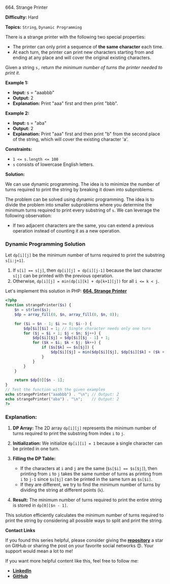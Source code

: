 664\. Strange Printer

**Difficulty:** Hard

**Topics:** `String`, `Dynamic Programming`

There is a strange printer with the following two special properties:

- The printer can only print a sequence of **the same character** each time.
- At each turn, the printer can print new characters starting from and ending at any place and will cover the original existing characters.

Given a string `s,` return _the minimum number of turns the printer needed to print it_.

**Example 1:**

- **Input:** s = "aaabbb"
- **Output:** 2
- **Explanation:** Print "aaa" first and then print "bbb".

**Example 2:**

- **Input:** s = "aba"
- **Output:** 2
- **Explanation:** Print "aaa" first and then print "b" from the second place of the string, which will cover the existing character 'a'.

**Constraints:**

- <code>1 <= s.length <= 100</code>
- `s` consists of lowercase English letters.


**Solution:**

We can use dynamic programming. The idea is to minimize the number of turns required to print the string by breaking it down into subproblems.

The problem can be solved using dynamic programming. The idea is to divide the problem into smaller subproblems where you determine the minimum turns required to print every substring of `s`. We can leverage the following observation:

- If two adjacent characters are the same, you can extend a previous operation instead of counting it as a new operation.

### Dynamic Programming Solution

Let `dp[i][j]` be the minimum number of turns required to print the substring `s[i:j+1]`.

1. If `s[i] == s[j]`, then `dp[i][j] = dp[i][j-1]` because the last character `s[j]` can be printed with the previous operation.
2. Otherwise, `dp[i][j] = min(dp[i][k] + dp[k+1][j])` for all `i <= k < j`.


Let's implement this solution in PHP: **[664. Strange Printer](https://github.com/mah-shamim/leet-code-in-php/tree/main/algorithms/000664-strange-printer/solution.php)**

```php
<?php
function strangePrinter($s) {
    $n = strlen($s);
    $dp = array_fill(0, $n, array_fill(0, $n, 0));

    for ($i = $n - 1; $i >= 0; $i--) {
        $dp[$i][$i] = 1; // Single character needs only one turn
        for ($j = $i + 1; $j < $n; $j++) {
            $dp[$i][$j] = $dp[$i][$j - 1] + 1;
            for ($k = $i; $k < $j; $k++) {
                if ($s[$k] == $s[$j]) {
                    $dp[$i][$j] = min($dp[$i][$j], $dp[$i][$k] + ($k + 1 <= $j - 1 ? $dp[$k + 1][$j - 1] : 0));
                }
            }
        }
    }

    return $dp[0][$n - 1];
}
// Test the function with the given examples
echo strangePrinter("aaabbb") . "\n"; // Output: 2
echo strangePrinter("aba") . "\n";    // Output: 2
?>
```

### Explanation:

1. **DP Array:** The 2D array `dp[i][j]` represents the minimum number of turns required to print the substring from index `i` to `j`.

2. **Initialization:** We initialize `dp[i][i] = 1` because a single character can be printed in one turn.

3. **Filling the DP Table:**
   - If the characters at `i` and `j` are the same (`$s[$i] == $s[$j]`), then printing from `i` to `j` takes the same number of turns as printing from `i` to `j-1` since `$s[$j]` can be printed in the same turn as `$s[$i]`.
   - If they are different, we try to find the minimum number of turns by dividing the string at different points (`k`).

4. **Result:** The minimum number of turns required to print the entire string is stored in `dp[0][$n - 1]`.

This solution efficiently calculates the minimum number of turns required to print the string by considering all possible ways to split and print the string.

**Contact Links**

If you found this series helpful, please consider giving the **[repository](https://github.com/mah-shamim/leet-code-in-php)** a star on GitHub or sharing the post on your favorite social networks 😍. Your support would mean a lot to me!

If you want more helpful content like this, feel free to follow me:

- **[LinkedIn](https://www.linkedin.com/in/arifulhaque/)**
- **[GitHub](https://github.com/mah-shamim)**
